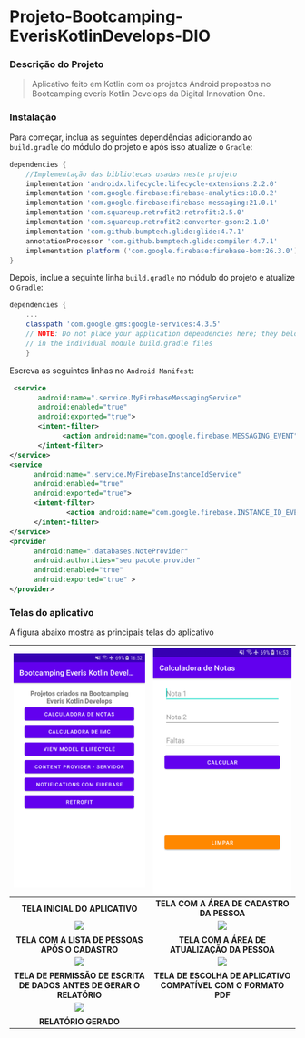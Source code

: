 # Projeto-Bootcamping-EverisKotlinDevelops-DIO

### Descrição do Projeto

> Aplicativo feito em Kotlin com os projetos Android propostos no Bootcamping everis Kotlin Develops da Digital Innovation One.

### Instalação

Para começar, inclua as seguintes dependências adicionando ao `build.gradle` do módulo do projeto e após isso atualize o `Gradle`:

```groovy
dependencies {
    //Implementação das bibliotecas usadas neste projeto
    implementation 'androidx.lifecycle:lifecycle-extensions:2.2.0'
    implementation 'com.google.firebase:firebase-analytics:18.0.2'
    implementation 'com.google.firebase:firebase-messaging:21.0.1'
    implementation 'com.squareup.retrofit2:retrofit:2.5.0'
    implementation 'com.squareup.retrofit2:converter-gson:2.1.0'
    implementation 'com.github.bumptech.glide:glide:4.7.1'
    annotationProcessor 'com.github.bumptech.glide:compiler:4.7.1'
    implementation platform ('com.google.firebase:firebase-bom:26.3.0')
}
```
Depois, inclue a seguinte linha `build.gradle` no módulo do projeto e atualize o `Gradle`:

```groovy
dependencies {
    ...
    classpath 'com.google.gms:google-services:4.3.5'
    // NOTE: Do not place your application dependencies here; they belong
    // in the individual module build.gradle files
    }
```

Escreva as seguintes linhas no `Android Manifest`:

```xml
 <service
       android:name=".service.MyFirebaseMessagingService"
       android:enabled="true"
       android:exported="true">
       <intent-filter>
             <action android:name="com.google.firebase.MESSAGING_EVENT" />
       </intent-filter>
</service>
<service
      android:name=".service.MyFirebaseInstanceIdService"
      android:enabled="true"
      android:exported="true">
      <intent-filter>
              <action android:name="com.google.firebase.INSTANCE_ID_EVENT" />
      </intent-filter>
</service>
<provider
      android:name=".databases.NoteProvider"
      android:authorities="seu pacote.provider"
      android:enabled="true"
      android:exported="true" >
</provider>
```

### Telas do aplicativo 

A figura abaixo mostra as principais telas do aplicativo

|![](/app/src/main/java/chellotech/br/projeto_bootcamping_everiskotlindevelops_dio/screenshots/tela1.png) |![](/app/src/main/java/chellotech/br/projeto_bootcamping_everiskotlindevelops_dio/screenshots/tela2.png) |
|:---:|:---:|
| **TELA INICIAL DO APLICATIVO** | **TELA COM A ÁREA DE CADASTRO DA PESSOA**  |
|![](/app/src/main/java/chellotech/br/agendatelefonica/screenshots/listar_pessoas.png) |![](/app/src/main/java/chellotech/br/agendatelefonica/screenshots/atualizar_pessoas.png)|
| **TELA COM A LISTA DE PESSOAS APÓS O CADASTRO**  |  **TELA COM A ÁREA DE ATUALIZAÇÃO DA PESSOA** |
|![](/app/src/main/java/chellotech/br/agendatelefonica/screenshots/permissao2.png) |![](/app/src/main/java/chellotech/br/agendatelefonica/screenshots/intent_pdf.png)  |
| **TELA DE PERMISSÃO DE ESCRITA DE DADOS ANTES DE GERAR O RELATÓRIO**  |  **TELA DE ESCOLHA DE APLICATIVO COMPATÍVEL COM O FORMATO PDF** |
|![](/app/src/main/java/chellotech/br/agendatelefonica/screenshots/relatorio_pessoas.png) 
| **RELATÓRIO GERADO**  


